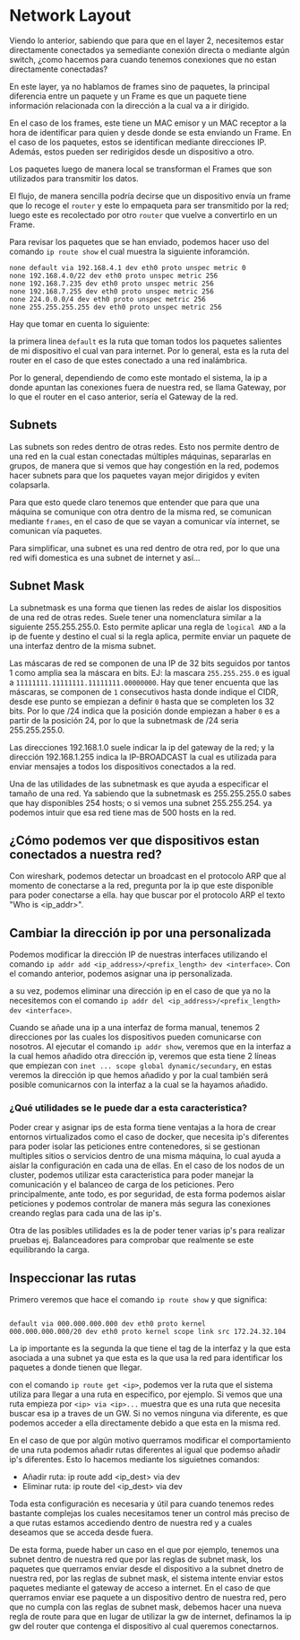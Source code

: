 # Network Layout

Viendo lo anterior, sabiendo que para que en el layer 2, necesitemos estar directamente conectados ya semediante conexión directa o mediante algún switch, ¿como hacemos para cuando tenemos conexiones que no estan directamente conectadas?

En este layer, ya no hablamos de frames sino de paquetes, la principal diferencia entre un paquete y un Frame es que un paquete tiene información relacionada con la dirección a la cual va a ir dirigido.

En el caso de los frames, este tiene un MAC emisor y un MAC receptor a la hora de identificar para quien y desde donde se esta enviando un Frame. En el caso de los paquetes, estos se identifican mediante direcciones IP. Además, estos pueden ser redirigidos desde un dispositivo a otro. 

Los paquetes luego de manera local se transforman el Frames que son utilizados para transmitir los datos.

El flujo, de manera sencilla podría decirse que un dispositivo envía un frame que lo recoge el `router` y este lo empaqueta para ser transmitido por la red; luego este es recolectado por otro `router` que vuelve a convertirlo en un Frame.

Para revisar los paquetes que se han enviado, podemos hacer uso del comando `ip route show` el cual muestra la siguiente inforamción.

``` salida comando ip route show
none default via 192.168.4.1 dev eth0 proto unspec metric 0
none 192.168.4.0/22 dev eth0 proto unspec metric 256
none 192.168.7.235 dev eth0 proto unspec metric 256
none 192.168.7.255 dev eth0 proto unspec metric 256
none 224.0.0.0/4 dev eth0 proto unspec metric 256
none 255.255.255.255 dev eth0 proto unspec metric 256
```

Hay que tomar en cuenta lo siguiente:

la primera linea `default` es la ruta que toman todos los paquetes salientes de mi dispositivo el cual van para internet. Por lo general, esta es la ruta del router en el caso de que estes conectado a una red inalámbrica.

Por lo general, dependiendo de como este montado el sistema, la ip a donde apuntan las conexiones fuera de nuestra red, se llama Gateway, por lo que el router en el caso anterior, sería el Gateway de la red.

## Subnets

Las subnets son redes dentro de otras redes. Esto nos permite dentro de una red en la cual estan conectadas múltiples máquinas, separarlas en grupos, de manera que si vemos que hay congestión en la red, podemos hacer subnets para que los paquetes vayan mejor dirigidos y eviten colapsarla.

Para que esto quede claro tenemos que entender que para que una máquina se comunique con otra dentro de la misma red, se comunican mediante `frames`, en el caso de que se vayan a comunicar vía internet, se comunican vía paquetes.

Para simplificar, una subnet es una red dentro de otra red, por lo que una red wifi domestica es una subnet de internet y así... 

## Subnet Mask

La subnetmask es una forma que tienen las redes de aislar los dispositios de una red de otras redes. Suele tener una nomenclatura similar a la siguiente 255.255.255.0. Esto permite aplicar una regla de `logical AND` a la ip de fuente y destino el cual si la regla aplica, permite enviar un paquete de una interfaz dentro de la misma subnet.

Las máscaras de red se componen de una IP de 32 bits seguidos por tantos 1 como amplia sea la máscara en bits. EJ: la mascara `255.255.255.0` es igual a `11111111.11111111.11111111.00000000`. Hay que tener encuenta que las máscaras, se componen de `1` consecutivos hasta donde indique el CIDR, desde ese punto se empiezan a definir `0` hasta que se completen los 32 bits. Por lo que /24 indica que la posición donde empiezan a haber `0` es a partir de la posición 24, por lo que la subnetmask de /24 seria 255.255.255.0.

Las direcciones 192.168.1.0 suele indicar la ip del gateway de la red; y la dirección 192.168.1.255 indica la IP-BROADCAST la cual es utilizada para enviar mensajes a todos los dispositivos conectados a la red.

Una de las utilidades de las subnetmask es que ayuda a especificar el tamaño de una red. Ya sabiendo que la subnetmask es 255.255.255.0 sabes que hay disponibles 254 hosts; o si vemos una subnet 255.255.254. ya podemos intuir que esa red tiene mas de 500 hosts en la red.

## ¿Cómo podemos ver que dispositivos estan conectados a nuestra red?

Con wireshark, podemos detectar un broadcast en el protocolo ARP que al momento de conectarse a la red, pregunta por la ip que este disponible para poder conectarse a ella. hay que buscar por el protocolo ARP el texto "Who is <ip_addr>".

## Cambiar la dirección ip por una personalizada

Podemos modificar la dirección IP de nuestras interfaces utilizando el comando `ip addr add <ip_address>/<prefix_length> dev <interface>`. Con el comando anterior, podemos asignar una ip personalizada.

a su vez, podemos eliminar una dirección ip en el caso de que ya no la necesitemos con el comando `ip addr del <ip_address>/<prefix_length> dev <interface>`.

Cuando se añade una ip a una interfaz de forma manual, tenemos 2 direcciones por las cuales los dispositivos pueden comunicarse con nosotros. Al ejecutar el comando `ip addr show`, veremos que en la interfaz a la cual hemos añadido otra dirección ip, veremos que esta tiene 2 líneas que empiezan con `inet ... scope global dynamic/secundary`, en estas veremos la dirección ip que hemos añadido y por la cual también será posible comunicarnos con la interfaz a la cual se la hayamos añadido.  

### ¿Qué utilidades se le puede dar a esta caracteristica?

Poder crear y asignar ips de esta forma tiene ventajas a la hora de crear entornos virtualizados como el caso de docker, que necesita ip's diferentes para poder isolar las peticiones entre contenedores, si se gestionan multiples sitios o servicios dentro de una misma máquina, lo cual ayuda a aislar la configuración en cada una de ellas. En el caso de los nodos de un cluster, podemos utilizar esta caracteristica para poder manejar la comunicación y el balanceo de carga de los peticiones. Pero principalmente, ante todo, es por seguridad, de esta forma podemos aislar peticiones y podemos controlar de manera más segura las conexiones creando reglas para cada una de las ip's. 

Otra de las posibles utilidades es la de poder tener varias ip's para realizar pruebas ej. Balanceadores para comprobar que realmente se este equilibrando la carga.

## Inspeccionar las rutas

Primero veremos que hace el comando `ip route show` y que significa:

``` salida de comando ip route show

default via 000.000.000.000 dev eth0 proto kernel
000.000.000.000/20 dev eth0 proto kernel scope link src 172.24.32.104

```

La ip importante es la segunda la que tiene el tag de la interfaz y la que esta asociada a una subnet ya que esta es la que usa la red para identificar los paquetes a donde tienen que llegar.

con el comando `ip route get <ip>`, podemos ver la ruta que el sistema utiliza para llegar a una ruta en especifico, por ejemplo. Si vemos que una ruta empieza por `<ip> via <ip>...` muestra que es una ruta que necesita buscar esa ip a traves de un GW. Si no vemos ninguna via diferente, es que podemos acceder a ella directamente debido a que esta en la misma red.

En el caso de que por algún motivo querramos modificar el comportamiento de una ruta podemos añadir rutas diferentes al igual que podemso añadir ip's diferentes. Esto lo hacemos mediante los siguietnes comandos:

- Añadir ruta: ip route add <ip_dest> via <gateway> dev <interfaz>
- Eliminar ruta: ip route del <ip_dest> via <gateway> dev <interfaz>

Toda esta configuración es necesaria y útil para cuando tenemos redes bastante complejas los cuales necesitamos tener un control más preciso de a que rutas estamos accediendo dentro de nuestra red y a cuales deseamos que se acceda desde fuera.

De esta forma, puede haber un caso en el que por ejemplo, tenemos una subnet dentro de nuestra red que por las reglas de subnet mask, los paquetes que querramos enviar desde el dispositivo a la subnet dnetro de nuestra red, por las reglas de subnet mask, el sistema intente enviar estos paquetes mediante el gateway de acceso a internet. En el caso de que querramos enviar ese paquete a un dispositivo dentro de nuestra red, pero que no cumpla con las reglas de subnet mask, debemos hacer una nueva regla de route para que en lugar de utilizar la gw de internet, definamos la ip gw del router que contenga el dispositivo al cual queremos conectarnos.
